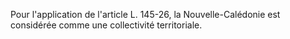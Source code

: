 Pour l'application de l'article L. 145-26, la Nouvelle-Calédonie est considérée comme une collectivité territoriale.


  
